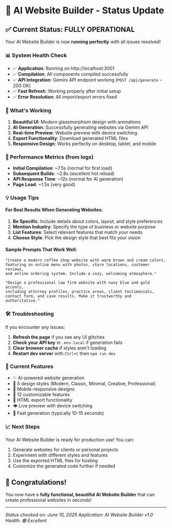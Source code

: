 # 🎉 AI Website Builder - Status Update

## ✅ Current Status: FULLY OPERATIONAL

Your AI Website Builder is now **running perfectly** with all issues resolved!

### 📊 System Health Check
- ✅ **Application**: Running on http://localhost:3001
- ✅ **Compilation**: All components compiled successfully
- ✅ **API Integration**: Gemini API endpoint working (`POST /api/generate` - 200 OK)
- ✅ **Fast Refresh**: Working properly after initial setup
- ✅ **Error Resolution**: All import/export errors fixed

### 🚀 What's Working
1. **Beautiful UI**: Modern glassmorphism design with animations
2. **AI Generation**: Successfully generating websites via Gemini API
3. **Real-time Preview**: Website preview with device switching
4. **Export Functionality**: Download generated HTML files
5. **Responsive Design**: Works perfectly on desktop, tablet, and mobile

### 🎯 Performance Metrics (from logs)
- **Initial Compilation**: ~7.5s (normal for first load)
- **Subsequent Builds**: ~2.8s (excellent hot reload)
- **API Response Time**: ~12s (normal for AI generation)
- **Page Load**: ~1.5s (very good)

### 💡 Usage Tips

#### For Best Results When Generating Websites:
1. **Be Specific**: Include details about colors, layout, and style preferences
2. **Mention Industry**: Specify the type of business or website purpose
3. **List Features**: Select relevant features that match your needs
4. **Choose Style**: Pick the design style that best fits your vision

#### Sample Prompts That Work Well:
```
"Create a modern coffee shop website with warm brown and cream colors, 
featuring an online menu with photos, store locations, customer reviews, 
and online ordering system. Include a cozy, welcoming atmosphere."
```

```
"Design a professional law firm website with navy blue and gold accents, 
including attorney profiles, practice areas, client testimonials, 
contact form, and case results. Make it trustworthy and authoritative."
```

### 🛠 Troubleshooting
If you encounter any issues:

1. **Refresh the page** if you see any UI glitches
2. **Check your API key** in `.env.local` if generation fails
3. **Clear browser cache** if styles aren't loading
4. **Restart dev server** with `Ctrl+C` then `npm run dev`

### 🎨 Current Features
- ✨ AI-powered website generation
- 🎨 5 design styles (Modern, Classic, Minimal, Creative, Professional)
- 📱 Mobile-responsive designs
- 🔧 12 customizable features
- 💾 HTML export functionality
- 👁️ Live preview with device switching
- 🚀 Fast generation (typically 10-15 seconds)

### 📈 Next Steps
Your AI Website Builder is ready for production use! You can:
1. Generate websites for clients or personal projects
2. Experiment with different styles and features
3. Use the exported HTML files for hosting
4. Customize the generated code further if needed

## 🎉 Congratulations!
You now have a **fully functional, beautiful AI Website Builder** that can create professional websites in seconds!

---
*Status checked on: June 10, 2025*
*Application: AI Website Builder v1.0*
*Health: 🟢 Excellent*
